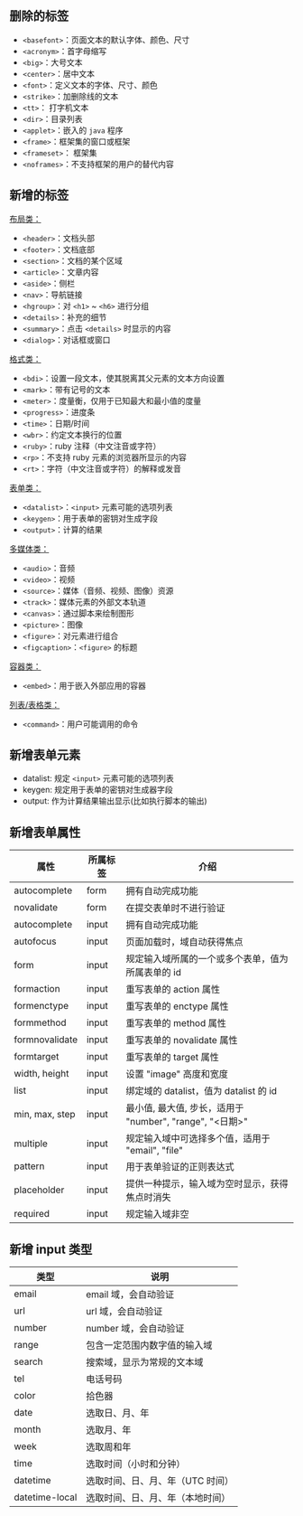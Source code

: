 ## 删除的标签

+ `<basefont>`：页面文本的默认字体、颜色、尺寸
+ `<acronym>`：首字母缩写
+ `<big>`：大号文本
+ `<center>`：居中文本
+ `<font>`：定义文本的字体、尺寸、颜色
+ `<strike>`：加删除线的文本
+ `<tt>`： 打字机文本
+ `<dir>`：目录列表
+ `<applet>`：嵌入的 `java` 程序
+ `<frame>`：框架集的窗口或框架
+ `<frameset>`： 框架集
+ `<noframes>`：不支持框架的用户的替代内容


## 新增的标签

[布局类：](../categories/layout)

+ `<header>`：文档头部
+ `<footer>`：文档底部
+ `<section>`：文档的某个区域
+ `<article>`：文章内容
+ `<aside>`：侧栏
+ `<nav>`：导航链接
+ `<hgroup>`：对 `<h1>` ~ `<h6>` 进行分组
+ `<details>`：补充的细节
+ `<summary>`：点击 `<details>` 时显示的内容
+ `<dialog>`：对话框或窗口

[格式类：](../categories/format)
+ `<bdi>`：设置一段文本，使其脱离其父元素的文本方向设置
+ `<mark>`：带有记号的文本
+ `<meter>`：度量衡，仅用于已知最大和最小值的度量
+ `<progress>`：进度条
+ `<time>`：日期/时间
+ `<wbr>`：约定文本换行的位置
+ `<ruby>`：ruby 注释（中文注音或字符）
+ `<rp>`：不支持 ruby 元素的浏览器所显示的内容
+ `<rt>`：字符（中文注音或字符）的解释或发音

[表单类：](../categories/form)

+ `<datalist>`：`<input>` 元素可能的选项列表
+ `<keygen>`：用于表单的密钥对生成字段
+ `<output>`：计算的结果

[多媒体类：](../categories/media)

+ `<audio>`：音频
+ `<video>`：视频
+ `<source>`：媒体（音频、视频、图像）资源
+ `<track>`：媒体元素的外部文本轨道
+ `<canvas>`：通过脚本来绘制图形
+ `<picture>`：图像
+ `<figure>`：对元素进行组合
+ `<figcaption>`：`<figure>` 的标题

[容器类：](../categories/container)

+ `<embed>`：用于嵌入外部应用的容器

[列表/表格类：](../categories/list&table)

+ `<command>`：用户可能调用的命令


## 新增表单元素

+ datalist: 规定 `<input>` 元素可能的选项列表
+ keygen: 规定用于表单的密钥对生成器字段
+ output: 作为计算结果输出显示(比如执行脚本的输出)

## 新增表单属性

|属性|所属标签|介绍|
|-|-|-|
|autocomplete|form|拥有自动完成功能|
|novalidate|form|在提交表单时不进行验证|
|autocomplete|input|拥有自动完成功能|
|autofocus|input|页面加载时，域自动获得焦点|
|form|input|规定输入域所属的一个或多个表单，值为所属表单的 id|
|formaction|input|重写表单的 action 属性|
|formenctype|input|重写表单的 enctype 属性|
|formmethod|input|重写表单的 method 属性|
|formnovalidate|input|重写表单的 novalidate 属性|
|formtarget|input|重写表单的 target 属性|
|width, height|input|设置 "image" 高度和宽度|
|list|input|绑定域的 datalist，值为 datalist 的 id|
|min, max, step|input|最小值, 最大值, 步长，适用于 "number", "range", "<日期>"|
|multiple|input|规定输入域中可选择多个值，适用于 "email", "file"|
|pattern|input|用于表单验证的正则表达式|
|placeholder|input|提供一种提示，输入域为空时显示，获得焦点时消失|
|required|input|规定输入域非空|

## 新增 input 类型

|类型|说明|
|-|-|
|email|email 域，会自动验证|
|url|url 域，会自动验证|
|number|number 域，会自动验证|
|range|包含一定范围内数字值的输入域|
|search|搜索域，显示为常规的文本域|
|tel|电话号码|
|color|拾色器|
|date|选取日、月、年|
|month|选取月、年|
|week|选取周和年|
|time|选取时间（小时和分钟）|
|datetime|选取时间、日、月、年（UTC 时间）|
|datetime-local|选取时间、日、月、年（本地时间）|